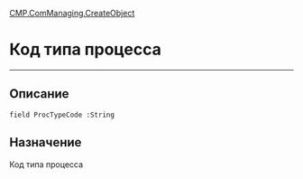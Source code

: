 ﻿---
Link: CMP.ComManaging.CreateObject.@ProcTypeCode
---

<!---  Навигация
[Имя проекта](#) :
-->
[CMP.ComManaging.CreateObject](Default)

# Код типа процесса
---

## Описание

    field ProcTypeCode :String

<!--
## Аргументы{#Args}

### Аргумент1

Описание аргумента 1
-->

## Назначение

Код типа процесса

<!--
## Пример

    MP.ComManaging.CreateObject.ProcTypeCode...
-->

